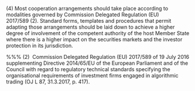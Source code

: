 (4) Most cooperation arrangements should take place according to modalities governed by Commission Delegated Regulation (EU) 2017/589 (2). Standard forms, templates and procedures that permit adapting those arrangements should be laid down to achieve a higher degree of involvement of the competent authority of the host Member State where there is a higher impact on the securities markets and the investor protection in its jurisdiction.

%%% (2)  Commission Delegated Regulation (EU) 2017/589 of 19 July 2016 supplementing Directive 2014/65/EU of the European Parliament and of the Council with regard to regulatory technical standards specifying the organisational requirements of investment firms engaged in algorithmic trading (OJ L 87, 31.3.2017, p. 417).
